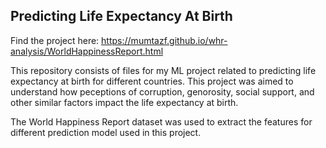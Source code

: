 ## Predicting Life Expectancy At Birth

Find the project here: https://mumtazf.github.io/whr-analysis/WorldHappinessReport.html

This repository consists of files for my ML project related to predicting life expectancy at birth for different countries. This project was aimed to understand how peceptions of
corruption, genorosity, social support, and other similar factors impact the life expectancy at birth. 

The World Happiness Report dataset was used to extract the features for different prediction model used in this project.
